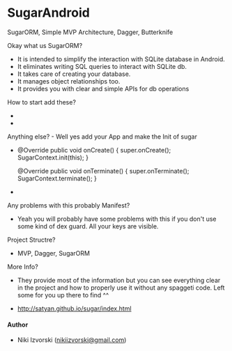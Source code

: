 # SugarAndroid
SugarORM, Simple MVP Architecture, Dagger, Butterknife

Okay what us SugarORM?

- It is intended to simplify the interaction with SQLite database in Android.
- It eliminates writing SQL queries to interact with SQLite db.
- It takes care of creating your database.
- It manages object relationships too.
- It provides you with clear and simple APIs for db operations

How to start add these?

-
    <meta-data
        android:name="DATABASE"
        android:value="noviqt.db" />
    <meta-data
        android:name="VERSION"
        android:value="2" />
    <meta-data
        android:name="QUERY_LOG"
        android:value="true" />
    <meta-data
        android:name="DOMAIN_PACKAGE_NAME"
        android:value="com.nikiizvorski.sugarandroid.sugar" />
-

Anything else? - Well yes add your App and make the Init of sugar

-
    @Override
    public void onCreate() {
        super.onCreate();
        SugarContext.init(this);
    }

    @Override
    public void onTerminate() {
        super.onTerminate();
        SugarContext.terminate();
    } 
-

Any problems with this probably Manifest?

- Yeah you will probably have some problems with this if you don't use some kind of dex guard. All your keys are visible.

Project Structre?

- MVP, Dagger, SugarORM

More Info?

- They provide most of the information but you can see everything clear in the project and how to properly use 
it without any spaggeti code. Left some for you up there to find ^^

- http://satyan.github.io/sugar/index.html

#### Author

- Niki Izvorski (nikiizvorski@gmail.com)
